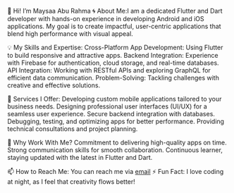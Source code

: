 👋 Hi! I’m Maysaa Abu Rahma
🌀 About Me:I am a dedicated Flutter and Dart developer with hands-on experience in developing Android and iOS applications. My goal is to create impactful, user-centric applications that blend high performance with visual appeal.

💡 My Skills and Expertise: 
Cross-Platform App Development: Using Flutter to build responsive and attractive apps.
Backend Integration: Experience with Firebase for authentication, cloud storage, and real-time databases.
API Integration: Working with RESTful APIs and exploring GraphQL for efficient data communication.
Problem-Solving: Tackling challenges with creative and effective solutions.

💼 Services I Offer:
Developing custom mobile applications tailored to your business needs.
Designing professional user interfaces (UI/UX) for a seamless user experience.
Secure backend integration with databases.
Debugging, testing, and optimizing apps for better performance.
Providing technical consultations and project planning.

🌟 Why Work With Me?
Commitment to delivering high-quality apps on time.
Strong communication skills for smooth collaboration.
Continuous learner, staying updated with the latest in Flutter and Dart.

📫 How to Reach Me:
You can reach me via [email](m408518892@gmail.com) 
⚡ Fun Fact: I love coding at night, as I feel that creativity flows better!


